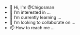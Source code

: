 - 👋 Hi, I’m @Chigosman
- 👀 I’m interested in ...
- 🌱 I’m currently learning ...
- 💞️ I’m looking to collaborate on ...
- 📫 How to reach me ...

<!---
Chigosman/Chigosman is a ✨ special ✨ repository because its `README.md` (this file) appears on your GitHub profile.
You can click the Preview link to take a look at your changes.
--->
